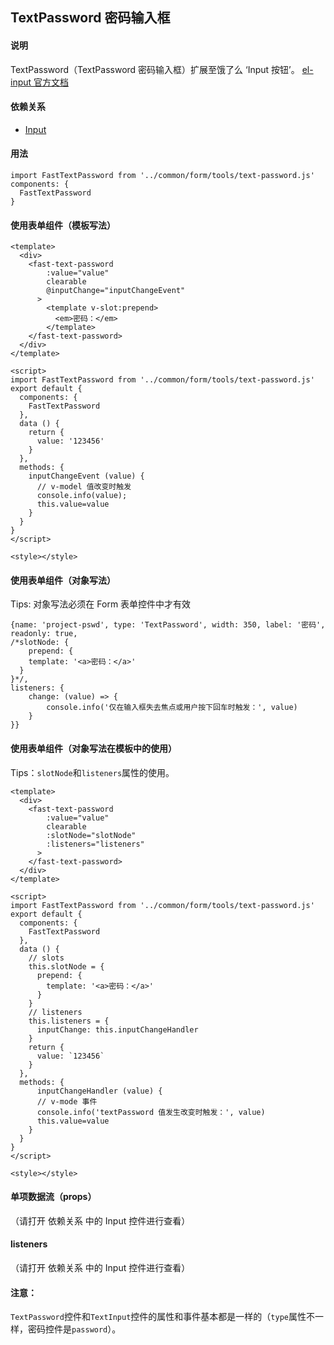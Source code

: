 ## TextPassword 密码输入框

#### 说明
TextPassword（TextPassword 密码输入框）扩展至饿了么 ‘Input 按钮’。
[el-input 官方文档](https://element.eleme.cn/#/zh-CN/component/input)

#### 依赖关系
- [Input](https://github.com/zhangh-design/vue-frame/tree/master/document/form/tools/Input)

#### 用法

```
import FastTextPassword from '../common/form/tools/text-password.js'
components: {
  FastTextPassword
}
```

#### 使用表单组件（模板写法）

```
<template>
  <div>
    <fast-text-password
        :value="value"
        clearable
        @inputChange="inputChangeEvent"
      >
        <template v-slot:prepend>
          <em>密码：</em>
        </template>
    </fast-text-password>
  </div>
</template>

<script>
import FastTextPassword from '../common/form/tools/text-password.js'
export default {
  components: {
    FastTextPassword
  },
  data () {
    return {
      value: '123456'
    }
  },
  methods: {
    inputChangeEvent (value) {
      // v-model 值改变时触发
      console.info(value);
      this.value=value
    }
  }
}
</script>

<style></style>

```

#### 使用表单组件（对象写法）

Tips: 对象写法必须在 Form 表单控件中才有效

```
{name: 'project-pswd', type: 'TextPassword', width: 350, label: '密码', readonly: true,
/*slotNode: {
	prepend: {
    template: '<a>密码：</a>'
  }
}*/,
listeners: {
    change: (value) => {
        console.info('仅在输入框失去焦点或用户按下回车时触发：', value)
    }
}}
```

#### 使用表单组件（对象写法在模板中的使用）

Tips：`slotNode`和`listeners`属性的使用。

```
<template>
  <div>
    <fast-text-password
        :value="value"
        clearable
        :slotNode="slotNode"
        :listeners="listeners"
      >
    </fast-text-password>
  </div>
</template>

<script>
import FastTextPassword from '../common/form/tools/text-password.js'
export default {
  components: {
    FastTextPassword
  },
  data () {
    // slots
    this.slotNode = {
      prepend: {
        template: '<a>密码：</a>'
      }
    }
    // listeners
    this.listeners = {
      inputChange: this.inputChangeHandler
    }
    return {
      value: `123456`
    }
  },
  methods: {
      inputChangeHandler (value) {
      // v-mode 事件
      console.info('textPassword 值发生改变时触发：', value)
      this.value=value
    }
  }
}
</script>

<style></style>

```

#### 单项数据流（props）
（请打开 依赖关系 中的 Input 控件进行查看）

#### listeners
（请打开 依赖关系 中的 Input 控件进行查看）

#### 注意：

`TextPassword`控件和`TextInput`控件的属性和事件基本都是一样的（`type`属性不一样，密码控件是`password`）。
